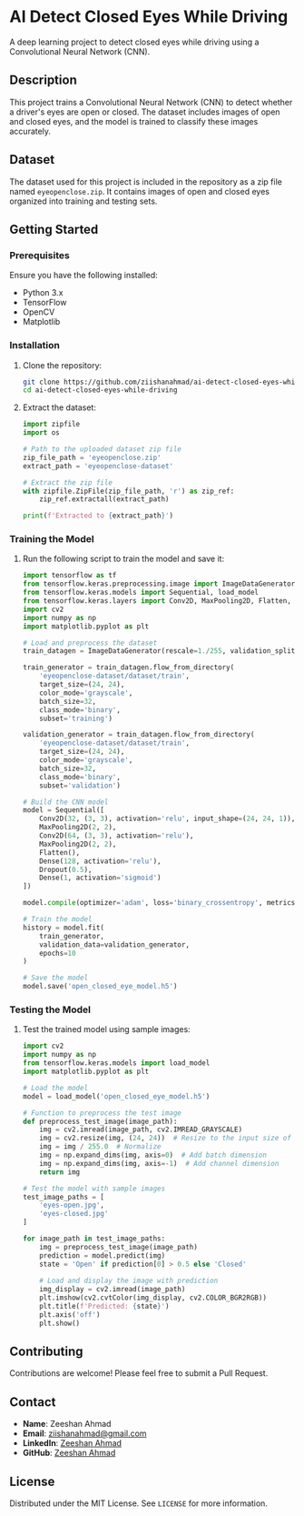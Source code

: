 # AI Detect Closed Eyes While Driving

A deep learning project to detect closed eyes while driving using a Convolutional Neural Network (CNN).

## Description

This project trains a Convolutional Neural Network (CNN) to detect whether a driver's eyes are open or closed. The dataset includes images of open and closed eyes, and the model is trained to classify these images accurately.

## Dataset

The dataset used for this project is included in the repository as a zip file named `eyeopenclose.zip`. It contains images of open and closed eyes organized into training and testing sets.

## Getting Started

### Prerequisites

Ensure you have the following installed:
- Python 3.x
- TensorFlow
- OpenCV
- Matplotlib

### Installation

1. Clone the repository:
   ```sh
   git clone https://github.com/ziishanahmad/ai-detect-closed-eyes-while-driving.git
   cd ai-detect-closed-eyes-while-driving
   ```

2. Extract the dataset:
   ```python
   import zipfile
   import os

   # Path to the uploaded dataset zip file
   zip_file_path = 'eyeopenclose.zip'
   extract_path = 'eyeopenclose-dataset'

   # Extract the zip file
   with zipfile.ZipFile(zip_file_path, 'r') as zip_ref:
       zip_ref.extractall(extract_path)

   print(f'Extracted to {extract_path}')
   ```

### Training the Model

1. Run the following script to train the model and save it:
   ```python
   import tensorflow as tf
   from tensorflow.keras.preprocessing.image import ImageDataGenerator
   from tensorflow.keras.models import Sequential, load_model
   from tensorflow.keras.layers import Conv2D, MaxPooling2D, Flatten, Dense, Dropout
   import cv2
   import numpy as np
   import matplotlib.pyplot as plt

   # Load and preprocess the dataset
   train_datagen = ImageDataGenerator(rescale=1./255, validation_split=0.2)

   train_generator = train_datagen.flow_from_directory(
       'eyeopenclose-dataset/dataset/train', 
       target_size=(24, 24), 
       color_mode='grayscale', 
       batch_size=32, 
       class_mode='binary',
       subset='training')

   validation_generator = train_datagen.flow_from_directory(
       'eyeopenclose-dataset/dataset/train', 
       target_size=(24, 24), 
       color_mode='grayscale', 
       batch_size=32, 
       class_mode='binary',
       subset='validation')

   # Build the CNN model
   model = Sequential([
       Conv2D(32, (3, 3), activation='relu', input_shape=(24, 24, 1)),
       MaxPooling2D(2, 2),
       Conv2D(64, (3, 3), activation='relu'),
       MaxPooling2D(2, 2),
       Flatten(),
       Dense(128, activation='relu'),
       Dropout(0.5),
       Dense(1, activation='sigmoid')
   ])

   model.compile(optimizer='adam', loss='binary_crossentropy', metrics=['accuracy'])

   # Train the model
   history = model.fit(
       train_generator,
       validation_data=validation_generator,
       epochs=10
   )

   # Save the model
   model.save('open_closed_eye_model.h5')
   ```

### Testing the Model

1. Test the trained model using sample images:
   ```python
   import cv2
   import numpy as np
   from tensorflow.keras.models import load_model
   import matplotlib.pyplot as plt

   # Load the model
   model = load_model('open_closed_eye_model.h5')

   # Function to preprocess the test image
   def preprocess_test_image(image_path):
       img = cv2.imread(image_path, cv2.IMREAD_GRAYSCALE)
       img = cv2.resize(img, (24, 24))  # Resize to the input size of the model
       img = img / 255.0  # Normalize
       img = np.expand_dims(img, axis=0)  # Add batch dimension
       img = np.expand_dims(img, axis=-1)  # Add channel dimension
       return img

   # Test the model with sample images
   test_image_paths = [
       'eyes-open.jpg',
       'eyes-closed.jpg'
   ]

   for image_path in test_image_paths:
       img = preprocess_test_image(image_path)
       prediction = model.predict(img)
       state = 'Open' if prediction[0] > 0.5 else 'Closed'
       
       # Load and display the image with prediction
       img_display = cv2.imread(image_path)
       plt.imshow(cv2.cvtColor(img_display, cv2.COLOR_BGR2RGB))
       plt.title(f'Predicted: {state}')
       plt.axis('off')
       plt.show()
   ```

## Contributing

Contributions are welcome! Please feel free to submit a Pull Request.

## Contact

- **Name**: Zeeshan Ahmad
- **Email**: ziishanahmad@gmail.com
- **LinkedIn**: [Zeeshan Ahmad](https://www.linkedin.com/in/ziishanahmad/)
- **GitHub**: [Zeeshan Ahmad](https://github.com/ziishanahmad)

## License

Distributed under the MIT License. See `LICENSE` for more information.
